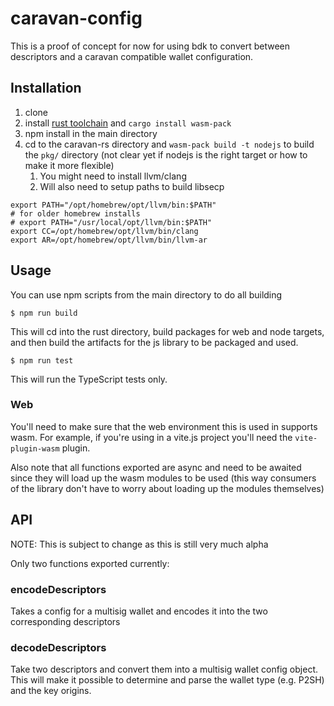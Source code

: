 # caravan-config

This is a proof of concept for now for using bdk to convert between descriptors
and a caravan compatible wallet configuration.

## Installation

1. clone
2. install [rust toolchain](https://www.rust-lang.org/tools/install) and `cargo install wasm-pack`
3. npm install in the main directory
4. cd to the caravan-rs directory and `wasm-pack build -t nodejs` to build the `pkg/` directory (not clear yet if nodejs is the right target or how to make it more flexible)
   1. You might need to install llvm/clang
   2. Will also need to setup paths to build libsecp

```
export PATH="/opt/homebrew/opt/llvm/bin:$PATH"
# for older homebrew installs
# export PATH="/usr/local/opt/llvm/bin:$PATH"
export CC=/opt/homebrew/opt/llvm/bin/clang
export AR=/opt/homebrew/opt/llvm/bin/llvm-ar
```

## Usage
You can use npm scripts from the main directory to do all building

```shell
$ npm run build
```
This will cd into the rust directory, build packages for web and node
targets, and then build the artifacts for the js library to be packaged
and used.

```shell
$ npm run test
```
This will run the TypeScript tests only.


### Web
You'll need to make sure that the web environment this is used in
supports wasm. For example, if you're using in a vite.js project
you'll need the `vite-plugin-wasm` plugin.

Also note that all functions exported are async and need to be awaited
since they will load up the wasm modules to be used (this way consumers
of the library don't have to worry about loading up the modules themselves)


## API
NOTE: This is subject to change as this is still very much alpha

Only two functions exported currently:

### encodeDescriptors
Takes a config for a multisig wallet and encodes it into
the two corresponding descriptors

### decodeDescriptors
Take two descriptors and convert them into a multisig wallet
config object. This will make it possible to determine and parse the wallet type
(e.g. P2SH) and the key origins.



